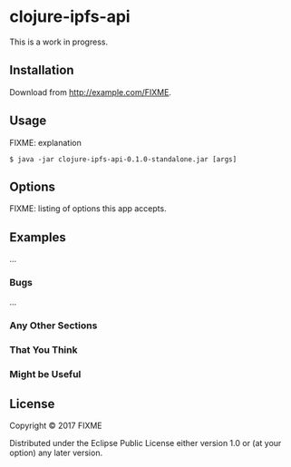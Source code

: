 # clojure-ipfs-api

This is a work in progress.

## Installation

Download from http://example.com/FIXME.

## Usage

FIXME: explanation

    $ java -jar clojure-ipfs-api-0.1.0-standalone.jar [args]

## Options

FIXME: listing of options this app accepts.

## Examples

...

### Bugs

...

### Any Other Sections
### That You Think
### Might be Useful

## License

Copyright © 2017 FIXME

Distributed under the Eclipse Public License either version 1.0 or (at
your option) any later version.
